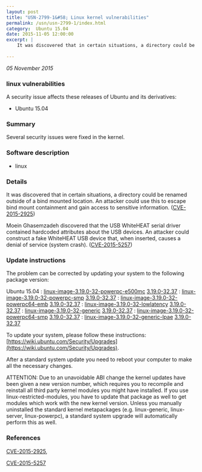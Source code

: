 ```yaml
---
layout: post
title: "USN-2799-1&#58; Linux kernel vulnerabilities"
permalink: /usn/usn-2799-1/index.html
category:  Ubuntu 15.04
date: 2015-11-05 12:00:00
excerpt: |
    It was discovered that in certain situations, a directory could be renamed outside of a bind mounted location. An attacker could use this to escape bind mount containment and gain access to sensitive information. ([CVE-2015-2925](http://people.ubuntu.com/~ubuntu-security/cve/CVE-2015-2925))
    
--- 
```

 
 

*05 November 2015*

### linux vulnerabilities

A security issue affects these releases of Ubuntu and its derivatives:

* Ubuntu 15.04

### Summary

Several security issues were fixed in the kernel. 

### Software description

* linux 

### Details

It was discovered that in certain situations, a directory could be renamed outside of a bind mounted location. An attacker could use this to escape bind mount containment and gain access to sensitive information. ([CVE-2015-2925](http://people.ubuntu.com/~ubuntu-security/cve/CVE-2015-2925))

Moein Ghasemzadeh discovered that the USB WhiteHEAT serial driver contained hardcoded attributes about the USB devices. An attacker could construct a fake WhiteHEAT USB device that, when inserted, causes a denial of service (system crash). ([CVE-2015-5257](http://people.ubuntu.com/~ubuntu-security/cve/CVE-2015-5257)) 

### Update instructions

The problem can be corrected by updating your system to the following package version:

Ubuntu 15.04
 : [linux-image-3.19.0-32-powerpc-e500mc](https://launchpad.net/ubuntu/+source/linux) <span> [3.19.0-32.37](https://launchpad.net/ubuntu/+source/linux/3.19.0-32.37) </span> 
 : [linux-image-3.19.0-32-powerpc-smp](https://launchpad.net/ubuntu/+source/linux) <span> [3.19.0-32.37](https://launchpad.net/ubuntu/+source/linux/3.19.0-32.37) </span> 
 : [linux-image-3.19.0-32-powerpc64-emb](https://launchpad.net/ubuntu/+source/linux) <span> [3.19.0-32.37](https://launchpad.net/ubuntu/+source/linux/3.19.0-32.37) </span> 
 : [linux-image-3.19.0-32-lowlatency](https://launchpad.net/ubuntu/+source/linux) <span> [3.19.0-32.37](https://launchpad.net/ubuntu/+source/linux/3.19.0-32.37) </span> 
 : [linux-image-3.19.0-32-generic](https://launchpad.net/ubuntu/+source/linux) <span> [3.19.0-32.37](https://launchpad.net/ubuntu/+source/linux/3.19.0-32.37) </span> 
 : [linux-image-3.19.0-32-powerpc64-smp](https://launchpad.net/ubuntu/+source/linux) <span> [3.19.0-32.37](https://launchpad.net/ubuntu/+source/linux/3.19.0-32.37) </span> 
 : [linux-image-3.19.0-32-generic-lpae](https://launchpad.net/ubuntu/+source/linux) <span> [3.19.0-32.37](https://launchpad.net/ubuntu/+source/linux/3.19.0-32.37) </span> 

To update your system, please follow these instructions: [https://wiki.ubuntu.com/Security/Upgrades](https://wiki.ubuntu.com/Security/Upgrades).

After a standard system update you need to reboot your computer to make all the necessary changes.

ATTENTION: Due to an unavoidable ABI change the kernel updates have been given a new version number, which requires you to recompile and reinstall all third party kernel modules you might have installed. If you use linux-restricted-modules, you have to update that package as well to get modules which work with the new kernel version. Unless you manually uninstalled the standard kernel metapackages (e.g. linux-generic, linux-server, linux-powerpc), a standard system upgrade will automatically perform this as well. 

### References

 
 [CVE-2015-2925](http://people.ubuntu.com/~ubuntu-security/cve/CVE-2015-2925), 

 [CVE-2015-5257](http://people.ubuntu.com/~ubuntu-security/cve/CVE-2015-5257)
 

